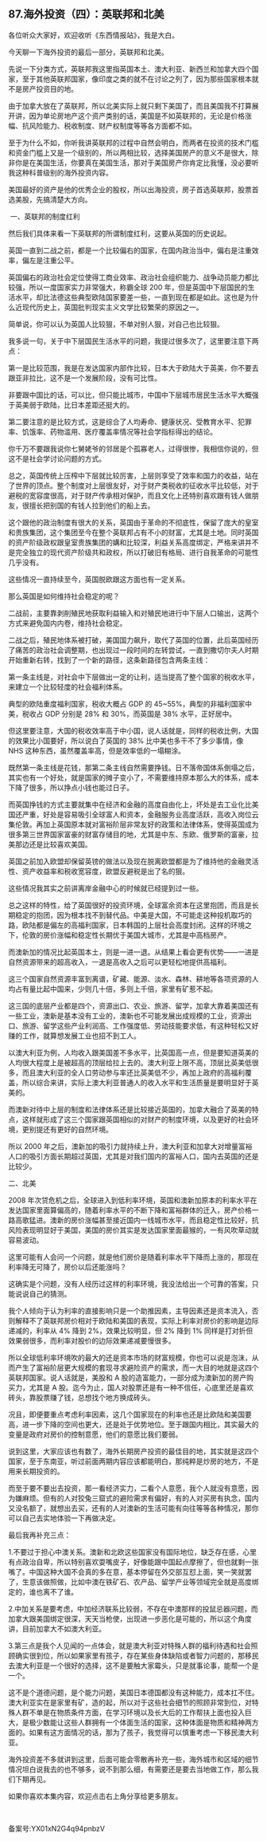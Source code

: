 ## 87.海外投资（四）：英联邦和北美
各位听众大家好，欢迎收听《东西情报站》，我是大白。


今天聊一下海外投资的最后一部分，英联邦和北美。


先说一下分类方式，英联邦我这里指英国本土、澳大利亚、新西兰和加拿大四个国家，至于其他英联邦国家，像印度之类的就不在讨论之列了，因为那些国家根本就不是房产投资目的地。


由于加拿大放在了英联邦，所以北美实际上就只剩下美国了，而且美国我不打算展开讲，因为单论房地产这个资产类别的话，美国是不如英联邦的，无论是价格涨幅、抗风险能力、税收制度、财产权制度等等各方面都不如。


至于为什么不如，你听我讲英联邦的过程中自然会明白，而两者在投资的技术门槛和资金门槛上又是一个级别的，所以两相比较，选择美国房产的意义不是很大，除非你是在美国生活，你要真在美国生活，那对于美国房产你肯定比我懂，没必要听我这种科普级别的海外投资内容。


美国最好的资产是他的优秀企业的股权，所以出海投资，房子首选英联邦，股票首选美股，先搞清楚大方向。


 一、英联邦的制度红利


然后我们具体来看一下英联邦的所谓制度红利，这要从英国的历史说起。


英国一直到二战之前，都是一个比较偏右的国家，在国内政治当中，偏右是注重效率，偏左是注重公平。


英国偏右的政治社会定位使得工商业效率、政治社会组织能力、战争动员能力都比较强，所以一度国家实力非常强大，称霸全球 200 年，但是英国中下层国民的生活水平，却比法德这些典型欧陆国家要差一些，一直到现在都是如此。这也是为什么近现代历史上，英国批判现实主义文学比较繁荣的原因之一。


简单说，你可以认为英国人比较狠，不单对别人狠，对自己也比较狠。


我多说一句，关于中下层国民生活水平的问题，我提过很多次了，这里要注意下两点：


第一是比较范围，我是在发达国家内部作比较，日本大于欧陆大于英美，你不要去跟亚非拉比，这不是一个发展阶段，没有可比性。


非要跟中国比的话，可以比，但只能比城市，中国中下层城市居民生活水平大概强于英美弱于欧陆，比日本差距还挺大的。


第二要注意的是比较方式，这是综合了人均寿命、健康状况、受教育水平、犯罪率、饥饿率、药物滥用、医疗覆盖率情况等社会学指标得出的结论。


你千万不要跟我说你七舅姥爷的邻居是个孤寡老人，过得很惨，我相信你说的，但这不是社会学讨论问题的方式。


总之，英国传统上压榨中下层就比较厉害，上层则享受了效率和国力的收益，站在了世界的顶点。整个制度对上层很友好，对于财产类税收的征收水平比较低，对于避税的宽容度很高，对于财产传承相对保护，而且文化上还特别喜欢跟有钱人做朋友，很擅长把别国的有钱人拉到他们的船上去。


这个跟他的政治制度有很大的关系，英国由于革命的不彻底性，保留了庞大的皇室和贵族集团，这个集团至今在整个英联邦占有不小的财富，尤其是土地。同时英国的资产阶级政权跟皇室贵族集团的媾和比较深，利益关系高度绑定，严格来讲并不是完全独立的现代资产阶级共和政权，所以打破旧有格局、进行自我革命的可能性几乎没有。


这些情况一直持续至今，英国脱欧跟这方面也有一定关系。


那么英国是如何维持社会稳定的呢？


二战前，主要靠剥削殖民地获取利益输入和对殖民地进行中下层人口输出，这两个方式来避免国内内卷，维持社会稳定。


二战之后，殖民地体系被打破，美国国力飙升，取代了英国的位置，此后英国经历了痛苦的政治社会调整期，也出现过一段时间的左转尝试，一直到撒切尔夫人时期开始重新右转，找到了一个新的路径，这条新路径包含两条主线：


第一条主线是，对社会中下层做出一定的让利，适当提高了整个国家的税收水平，来建立一个比较轻度的社会福利体系。


典型的欧陆重度福利国家，税收大概占 GDP 的 45~55%，典型的非福利国家中美，税收占 GDP 分别是 28% 和 30%，而英国是 38% 水平，正好居中。


但这里要注意，大国的税收效率高于中小国，说人话就是，同样的税收比例，大国的效果比小国要好，所以说白了英国的 38% 比中美也多干不了多少事情，像 NHS 这种东西，虽然覆盖率高，但是效率低的一塌糊涂。


既然第一条主线是花钱，那第二条主线自然需要挣钱。日不落帝国体系倒塌之后，其实也有一个好处，就是国家的摊子变小了，不需要维持原本那么大的体系，成本下降了很多，所以挣点小钱也能过日子。


而英国挣钱的方式主要就集中在经济和金融的高度自由化上，坏处是去工业化比美国还严重，好处是容易吸引全球富人和资本，金融服务业高度活跃，高收入岗位云集伦敦。再加上英国原本就对富裕阶层非常友好的政策和法律体系，使得英国成为很多第三世界国家富豪的财富存储目的地，尤其是中东、东欧、俄罗斯的富豪，拉美那边还是比较喜欢美国。


英国之前加入欧盟却保留英镑的做法以及现在脱离欧盟都是为了维持他的金融灵活性、资产收益率和税收宽容度，欧盟反避税是出了名的狠。


这些情况我其实之前讲离岸金融中心的时候就已经提到过一些。


总之这样的特性，给了英国很好的投资环境，全球富余资本在这里抱团，而且是长期稳定的抱团，因为根本找不到替代品。中美是大国，不可能走这种投机取巧的路，欧陆都是偏左的高福利国家，日本韩国的上层社会高度封闭。这样的环境之下，伦敦的房价涨幅和稳定性长期优于美国大城市，尤其是中高档房产。


而澳新加的情况比起英国本土，则是一进一退。从结果上看会更有优势——一进是自然资源带来的超高收入，一退是高收入之后可以更轻松地提供高福利。


这三个国家自然资源丰富到离谱，矿藏、能源、淡水、森林、耕地等各项资源的人均占有量比起中国来，少则几十倍，多则上千倍，家里有矿惹不起。


这三国的底层产业都是四个，资源出口、农业、旅游、留学，加拿大靠着美国还有一些工业，澳新是基本没有工业的，澳新也不可能发展出成规模的工业，资源出口、旅游、留学这些产业利润高、工作强度低、劳动技能要求低，有这种轻松又好赚的工作，就算想发展工业也招不到工人。


以澳大利亚为例，人均收入跟美国差不多水平，比英国高一点，但是要知道英美的人均很大程度上是被超高的顶层给拉上去的。澳大利亚上限不高，顶层比英美低很多，而且澳大利亚的全人口劳动参与率还比英美低不少，再加上政府的高福利覆盖，所以综合来讲，实际上澳大利亚普通人的收入水平和生活质量是要明显好于英美的。


而澳新对待中上层的制度和法律体系还是比较接近英国的，加拿大融合了英美的特点，这样就形成了这三个国家跟英国相似的对财产的制度环境，以及更好的社会环境，更别提还有更好的自然环境。


所以 2000 年之后，澳新加的吸引力就持续上升，澳大利亚和加拿大对增量富裕人口的吸引方面长期超过英国，尤其是对我们国内的富裕人口，国内去英国的还是比较少。


二、北美 


2008 年次贷危机之后，全球进入到低利率环境，英国和澳新加原本的利率水平在发达国家里面算偏高的，随着利率水平的不断下降和富裕群体的迁入，房产价格一路高歌猛进。澳新的房价涨幅甚至接近国内一线城市水平，而且稳定性比较好，抗风险表现明显好于美国，美国的房价其实是发达国家里面最猴的，一有风吹草动就容易波动。


这里可能有人会问一个问题，就是他们房价是随着利率水平下降而上涨的，那现在利率降无可降了，房价以后还能涨吗？


这确实是个问题，没有人经历过这样的利率环境，我没法给出一个可靠的答案，只能说说自己的猜测。


我个人倾向于认为利率的直接影响只是一个助推因素，主导因素还是资本流入，否则解释不了英联邦房价相对于欧陆和美国的表现，实际上利率对房价的影响是边际递减的，利率从 4% 降到 2%，效果比较明显，但 2% 降到 1% 同样是打对折但效果弱很多，而利率对股价的边际效果递减要慢很多。


所以全球低利率环境吹的最大的还是资本市场的财富规模，你也可以说是泡沫，从而产生了富裕阶层更大规模的套现寻求避险资产的需求，而一大目的地就是这四个英联邦国家。说人话就是，美股和 A 股的造富能力，一部分成为澳新加的房产购买力，尤其是 A 股。迄今为止，国人对股票还是有一种不信任，心底里还是喜欢砖头，靠股票赚了钱，总想找个地方换成砖头。


况且，即便要重点考虑利率因素，这几个国家现在的利率也还是比欧陆和美国要高，进一步下降的空间也更大，还是处于优势地位。至于跟国内相比，其实最大的变量是政府对房价的控制意愿，他们的意愿比我们要弱。


说到这里，大家应该也有数了，海外长期房产投资的最佳目的地，其实就是这四个国家，至于东南亚，听过前面两期内容应该都能明白，那纯粹是炒房的地方，不是用来长期投资的。


而至于要不要出去投资，那一看经济实力，二看个人意愿，我个人就没有意愿，因为嫌麻烦。但有的人对狡兔三窟式的避险需求有偏好，有的人对买房有执念，国内又没名额了，就想出去买，还有的人对澳新的生活可能有向往等等各种情况，那你可以自己去实地体验一下再做决定。


最后我再补充三点：


1.不要过于担心中澳关系。澳新和北欧这些国家没有国际地位，缺乏存在感，心里有点政治自卑，所以特别喜欢耍嘴皮子，好像能跟中国起点摩擦了，但也就剩一张嘴了。中国这种大国不会真的多在意，基本停留在外交部互怼上面，笑一笑就罢了，生意该做照做，比如中澳在铁矿石、农产品、留学产业等领域完全就是高度绑定的，谁也离不了谁。


2.中加关系是要考虑，中加经济联系比较弱，不存在中澳那样的投鼠忌器问题，而加拿大跟美国绑定很深，天天当枪使，出现进一步恶化是可能的，所以这个角度讲，目前加拿大不如澳大利亚。


3.第三点是我个人见闻的一点体会，就是澳大利亚对特殊人群的福利待遇和社会照顾确实很到位，所以如果家里有孩子，存在某些身体缺陷或者智力问题的，那移民去澳大利亚是一个很好的选择，这不是要触大家霉头，只是就事论事，能帮一个是一个。


这不是个道德问题，是个能力问题，美国日本德国都没有这种能力，成本扛不住。澳大利亚实在是家里有矿，造的起，所以对于这些社会细节的照顾非常到位，对特殊人群不单是在物质条件方面，在学习环境以及长大后的工作帮扶上面也投入巨大，是极少数能让这些人群拥有一个体面生活的国家，这种体面是物质和精神两方面的。如果有这方面情况的话，那为了孩子，我觉得可以慎重考虑一下移民澳大利亚。


海外投资差不多就讲到这里，后面可能会零散再补充一些，海外城市和区域的细节情况坦白说我去的也不够多，说不到那么细，有需要还是要去当地做工作，那么我们下期再见。


如果你喜欢本集内容，欢迎点击右上角分享给更多朋友。


 


备案号:YX01xN2G4q94pnbzV

